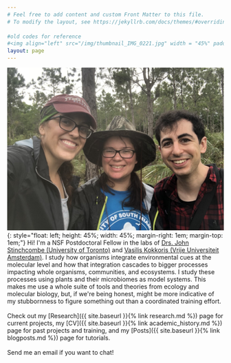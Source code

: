 ```yaml
---
# Feel free to add content and custom Front Matter to this file.
# To modify the layout, see https://jekyllrb.com/docs/themes/#overriding-theme-defaults

#old codes for reference
#<img align="left" src="/img/thumbnail_IMG_0221.jpg" width = "45%" padding-right = "50px">
layout: page
---
```


![thumbnail_IMG_0221.png](/img/thumbnail_IMG_0221.jpg){: style="float: left; 
height: 45%; width: 45%; margin-right: 1em; margin-top: 1em;"}
Hi! I'm a NSF Postdoctoral Fellow in the labs of [Drs. John Stinchcombe (University of Toronto)](http://stinchcombe.eeb.utoronto.ca/) and [Vasilis Kokkoris (Vrije Universiteit Amsterdam)](https://www.vasilis-kokkoris.com/). I study how organisms integrate environmental cues at the molecular level and how that integration cascades to bigger processes impacting whole organisms, communities, and ecosystems. I study these processes using plants and their microbiomes as model systems. This makes me use a whole suite of tools and theories from ecology and molecular biology, but, if we're being honest, might be more indicative of my stubbornness to figure something out than a coordinated training effort.
<br>
<br>
Check out my [Research]({{ site.baseurl }}{% link research.md %}) page for current projects, my [CV]({{ site.baseurl }}{% link academic_history.md %}) page for past projects and training, and my [Posts]({{ site.baseurl }}{% link blogposts.md %}) page for tutorials.
<br>
<br>
Send me an email if you want to chat!